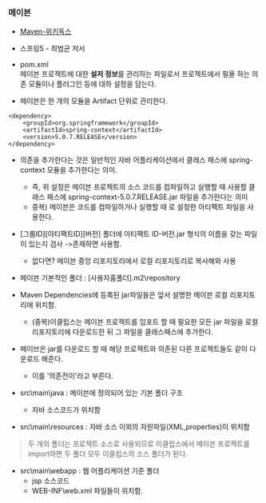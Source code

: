 ### 메이븐
* [Maven-위키독스](https://wikidocs.net/17298)  
* 스프링5 - 최범균 저서  
  
  
  
* pom.xml  
  메이븐 프로젝트에 대한 **설저 정보**를 관리하는 파일로서 프로젝트에서 필욜 하는 의존 모듈이나 플러그인 등에 대하 설정을 담는다.  
  
* 메이븐은 한 개의 모듈을 Artifact 단위로 관리한다.  
  
```
<dependency>
    <groupId>org.springframework</groupId>
    <artifactId>spring-context</artifactId>
    <version>5.0.7.RELEASE</version>
</dependency>
```
* 의존을 추가한다는 것은 일반적인 자바 어플리케이션에서 클래스 패스에 spring-context 모듈을 추가한다는 의미.  
  - 즉, 위 설정은 메이븐 프로젝트의 소스 코드를 컴파일하고 실행할 때 사용할 클래스 패스에 spring-context-5.0.7.RELEASE.jar 파일을 추가한다는 의미  
  - 중복) 메이븐은 코드를 컴파일하거나 실행할 때 <dependency>로 설정한 아티팩트 파일을 사용한다.  
* [그룹ID]\[아티팩트ID]\[버전] 폴더에 아티팩트 ID-버전.jar 형식의 이름을 갖는 파일이 있는지 검사 ->존재하면 사용함.  
  - 없다면? 메이븐 중앙 리포지토리에서 로컬 리포지토리로 복사해와 사용  
* 메이븐 기본적인 폴더 : [사용자홈폴더]\.m2\repository  
* Maven Dependencies에 등록된 jar파일들은 앞서 설명한 메이븐 로컬 리포지토리에 위치함.  
  - (중복)이클립스는 메이븐 프로젝트를 임포트 할 때 필요한 모든 jar 파일을 로컬 리포지토리에 다운로드한 뒤 그 파일을 클래스패스에 추가한다.  
  
* 메이브은 jar를 다운로드 할 때 해당 프로젝트와 의존된 다른 프로젝트들도 같이 다운로드 해준다.  
  - 이를 '의존전이'라고 부른다.  
  
* src\main\java : 메이븐에 정의되어 있는 기본 폴더 구조  
  - 자바 소스코드가 위치함  
* src\main\resources : 자바 소스 이외의 자원파일(XML,properties)이 위치함  
> 두 개의 폴더는 프로젝트 소스로 사용되므로 이클립스에서 메이븐 프로젝트를 import하면 두 폴더 모두 이클립스의 소스 폴더가 된다.  
* src\main\webapp : 웹 어플리케이션 기준 폴더
  - jsp 소스코드  
  - WEB-INF\web.xml 파일들이 위치함.  






